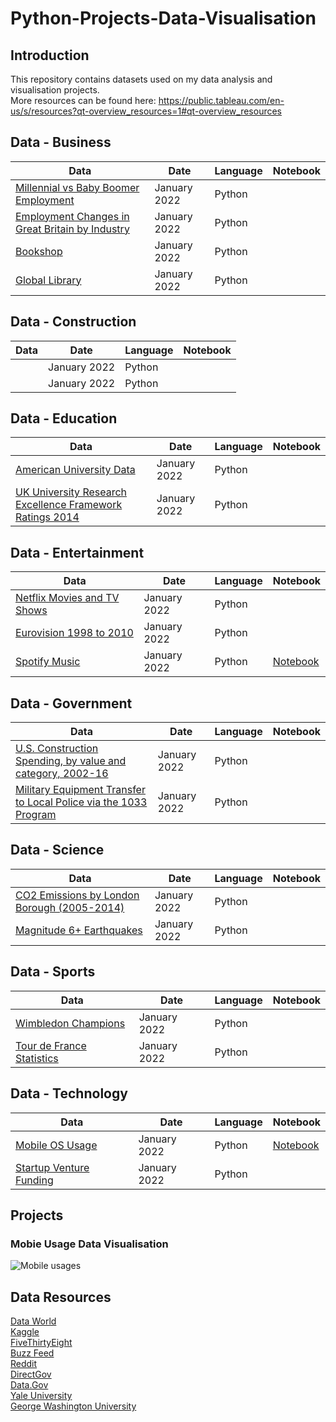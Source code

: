 # Python-Projects-Data-Visualisation

## Introduction
This repository contains datasets used on my data analysis and visualisation projects. <br>
More resources can be found here: https://public.tableau.com/en-us/s/resources?qt-overview_resources=1#qt-overview_resources<br>

## Data - Business
|Data  | Date  | Language| Notebook |
|------|------ |------ |------ |
[Millennial vs Baby Boomer Employment](https://github.com/natnew/Python-Projects-Data-Visualisation/blob/main/EMSI_MillenialsvsBabyBoomers.xls)| January 2022 | Python
[Employment Changes in Great Britain by Industry](https://github.com/natnew/Python-Projects-Data-Visualisation/blob/main/EMSI_JobChange_UK.xlsx)| January 2022 | Python
[Bookshop](https://github.com/natnew/Python-Projects-Data-Visualisation/blob/main/Bookshop.xlsx)| January 2022 | Python
[Global Library](https://github.com/natnew/Python-Projects-Data-Visualisation/blob/main/Global%20Library%20Data.xlsx)| January 2022 | Python

## Data - Construction
|Data  | Date  | Language| Notebook |
|------|------ |------ |------ |
[]()| January 2022 | Python
[]()| January 2022 | Python

## Data - Education
|Data  | Date  | Language| Notebook |
|------|------ |------ |------ |
[American University Data]()| January 2022 | Python
[UK University Research Excellence Framework Ratings 2014]()| January 2022 | Python

## Data - Entertainment

|Data  | Date  | Language| Notebook |
|------|------ |------ |------ |
[Netflix Movies and TV Shows]()| January 2022 | Python
[Eurovision 1998 to 2010]()| January 2022 | Python
[Spotify Music]()| January 2022 | Python | [Notebook](https://github.com/natnew/Python-Projects-Data-Visualisation/blob/main/Visualise_Spotify_Music_.ipynb)

## Data - Government
|Data  | Date  | Language| Notebook |
|------|------ |------ |------ |
[U.S. Construction Spending, by value and category, 2002-16]()| January 2022 | Python
[Military Equipment Transfer to Local Police via the 1033 Program]()| January 2022 | Python

## Data - Science
|Data  | Date  | Language| Notebook |
|------|------ |------ |------ |
[CO2 Emissions by London Borough (2005-2014)](https://github.com/natnew/Python-Projects-Data-Visualisation/blob/main/carbon-emissions-borough.xls)| January 2022 | Python
[Magnitude 6+ Earthquakes](https://github.com/natnew/Python-Projects-Data-Visualisation/blob/main/Mag6PlusEarthquakes_1900-2013.xlsx)| January 2022 | Python

## Data - Sports
|Data  | Date  | Language| Notebook |
|------|------ |------ |------ |
[Wimbledon Champions](https://github.com/natnew/Python-Projects-Data-Visualisation/blob/main/wimbledons_champions.csv)| January 2022 | Python
[Tour de France Statistics](https://github.com/natnew/Python-Projects-Data-Visualisation/blob/main/tour_de_france.xlsx)| January 2022 | Python

## Data - Technology
|Data  | Date  | Language| Notebook |
|------|------ |------ |------ |
[Mobile OS Usage](https://github.com/natnew/Python-Projects-Data-Visualisation/blob/main/mobile_os_usage.csv)| January 2022 | Python | [Notebook](https://github.com/natnew/Python-Projects-Data-Visualisation/blob/main/Data_Visualisation_Mobile_Phone_Usage.ipynb) |
[Startup Venture Funding](https://github.com/natnew/Python-Projects-Data-Visualisation)| January 2022 | Python | 

## Projects
### Mobie Usage Data Visualisation
![Mobile usages](https://github.com/natnew/Python-Projects-Data-Visualisation/blob/main/mobile%20usage.png)<br>

## Data Resources
[Data World](https://data.world/)<br>
[Kaggle](https://www.kaggle.com/datasets)<br>
[FiveThirtyEight](https://data.fivethirtyeight.com/)<br>
[Buzz Feed](https://www.buzzfeed.com/uk)<br>
[Reddit](https://www.reddit.com/r/datasets/)<br>
[DirectGov](https://data.gov.uk/)<br>
[Data.Gov](https://www.data.gov/)<br>
[Yale University](https://guides.library.yale.edu/artsdatabases)<br>
[George Washington University](https://libguides.gwu.edu/literaturedatabases)<br>

